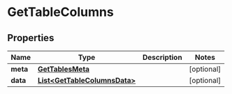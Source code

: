 
# GetTableColumns

## Properties
Name | Type | Description | Notes
------------ | ------------- | ------------- | -------------
**meta** | [**GetTablesMeta**](GetTablesMeta.md) |  |  [optional]
**data** | [**List&lt;GetTableColumnsData&gt;**](GetTableColumnsData.md) |  |  [optional]



